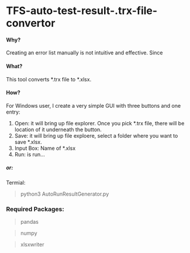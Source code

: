 # TFS-auto-test-result-.trx-file-convertor

#### Why?
Creating an error list manually is not intuitive and effective. Since 
#### What?
This tool converts *.trx file to *.xlsx. 
#### How?
For Windows user, I create a very simple GUI with three buttons and one entry:
1. Open: it will bring up file explorer. Once you pick *.trx file, there will be location of it underneath the button.
2. Save: it will bring up file exploere, select a folder where you want to save *.xlsx.
3. Input Box: Name of *.xlsx
4. Run: is run...
##### or:
Termial:
> python3 AutoRunResultGenerator.py 


### Required Packages:
> pandas

> numpy

> xlsxwriter
